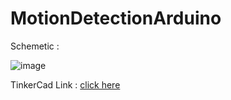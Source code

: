 # MotionDetectionArduino

Schemetic : 

![image](https://user-images.githubusercontent.com/72307020/188484882-ea7c3d08-39c3-4ec5-abfe-4ff0d74096f9.png)

TinkerCad Link : [click here](https://www.tinkercad.com/things/6rihj4JfWrx)

